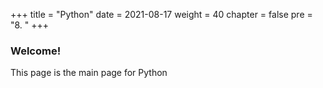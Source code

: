 +++
title = "Python"
date = 2021-08-17
weight = 40
chapter = false
pre = "8. "
+++
### Welcome!
This page is the main page for Python
